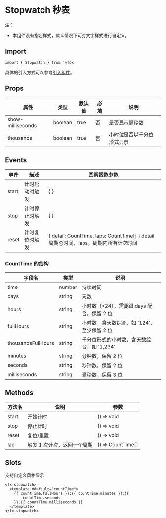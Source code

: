 # Stopwatch 秒表

注：

- 本组件没有指定样式，默认情况下可对文字样式进行自定义。

## Import

```
import { Stopwatch } from 'vfox'
```

具体的引入方式可以参考[引入组件](../guide/import.md)。

## Props

| 属性              | 类型    | 默认值 | 必填 | 说明                       |
| ----------------- | ------- | ------ | ---- | -------------------------- |
| show-milliseconds | boolean | true   | 否   | 是否显示毫秒数             |
| thousands         | boolean | true   | 否   | 小时位是否以千分位形式显示 |

## Events

| 事件  | 描述           | 回调函数参数                                                                         |
| ----- | -------------- | ------------------------------------------------------------------------------------ |
| start | 计时启动时触发 | { }                                                                                  |
| stop  | 计时停止时触发 | { }                                                                                  |
| reset | 计时复位时触发 | { detail: CountTime, laps: CountTime[] } detail 周期总时间，laps，周期内所有计次时间 |

### CountTime 的结构

| 字段名             | 类型   | 说明                                        |
| ------------------ | ------ | ------------------------------------------- |
| time               | number | 持续时间                                    |
| days               | string | 天数                                        |
| hours              | string | 小时数（<24），需要跟 days 配合，保留 2 位  |
| fullHours          | string | 小时数，含天数综合，如 '124'，至少保留 2 位 |
| thousandsFullHours | string | 千分位形式的小时数，含天数综合，如 '1,234'  |
| minutes            | string | 分钟数，保留 2 位                           |
| seconds            | string | 秒钟数，保留 2 位                           |
| milliseconds       | string | 毫秒数，保留 3 位                           |

## Methods

| 方法名 | 说明                        | 参数              |
| ------ | --------------------------- | ----------------- |
| start  | 开始计时                    | () => void        |
| stop   | 停止计时                    | () => void        |
| reset  | 复位/重置                   | () => void        |
| lap    | 触发 1 次计次，返回一个周期 | () => CountTime[] |

## Slots

支持自定义风格显示

```
<fx-stopwatch>
  <template #default="countTime">
    {{ countTime.fullHours }}:{{ countTime.minutes }}:{{
        countTime.seconds
    }}.{{ countTime.milliseconds }}
  </template>
</fx-stopwatch>
```
